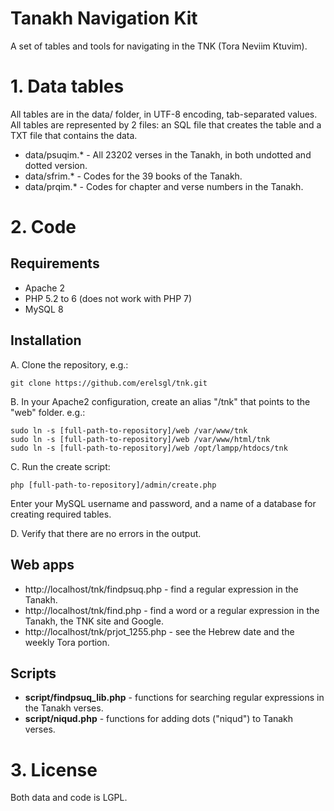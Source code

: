 Tanakh Navigation Kit
=====================

A set of tables and tools for navigating in the TNK (Tora Neviim Ktuvim).

# 1. Data tables
All tables are in the data/ folder, in UTF-8 encoding, tab-separated values. 
All tables are represented by 2 files: an SQL file that creates the table and a TXT file that contains the data.

* data/psuqim.* - All 23202 verses in the Tanakh, in both undotted and dotted version.
* data/sfrim.*  - Codes for the 39 books of the Tanakh.
* data/prqim.* - Codes for chapter and verse numbers in the Tanakh.

# 2. Code

## Requirements
* Apache 2
* PHP 5.2 to 6  (does not work with PHP 7)
* MySQL 8

## Installation

A. Clone the repository, e.g.:

	git clone https://github.com/erelsgl/tnk.git
	
B. In your Apache2 configuration, create an alias "/tnk" that points to the "web" folder. e.g.:

	sudo ln -s [full-path-to-repository]/web /var/www/tnk
	sudo ln -s [full-path-to-repository]/web /var/www/html/tnk
	sudo ln -s [full-path-to-repository]/web /opt/lampp/htdocs/tnk

C. Run the create script:

	php [full-path-to-repository]/admin/create.php

Enter your MySQL username and password, and a name of a database for creating required tables.

D. Verify that there are no errors in the output.

## Web apps

* http://localhost/tnk/findpsuq.php   - find a regular expression in the Tanakh.
* http://localhost/tnk/find.php       - find a word or a regular expression in the Tanakh, the TNK site and Google.
* http://localhost/tnk/prjot_1255.php - see the Hebrew date and the weekly Tora portion.

## Scripts
* **script/findpsuq_lib.php** - functions for searching regular expressions in the Tanakh verses. 
* **script/niqud.php** - functions for adding dots ("niqud") to Tanakh verses.

# 3. License
Both data and code is LGPL.
